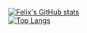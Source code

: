 [![Felix's GitHub stats](https://github-readme-stats.vercel.app/api?username=clinthof&theme=tokyonight)](https://github.com/clinthof/github-readme-stats)
<br>
[![Top Langs](https://github-readme-stats.vercel.app/api/top-langs/?username=clinthof&card_width=498)](https://github.com/clinthof/github-readme-stats)
